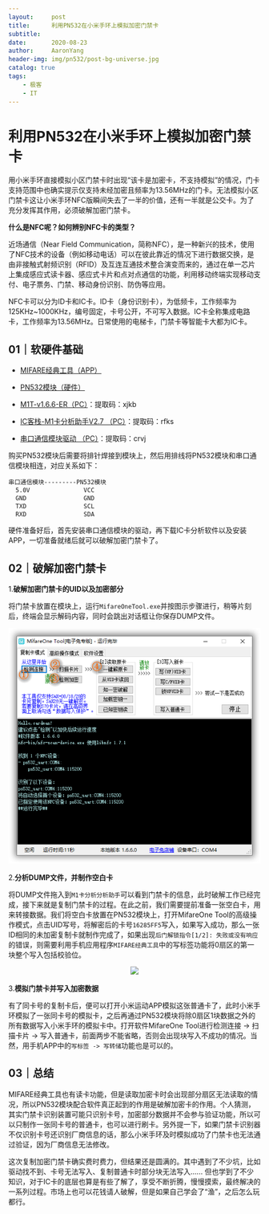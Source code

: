 ```yaml
---
layout:     post
title:      利用PN532在小米手环上模拟加密门禁卡
subtitle:   
date:       2020-08-23
author:     AaronYang
header-img: img/pn532/post-bg-universe.jpg
catalog: true
tags:
    - 极客
    - IT
---
```


# 利用PN532在小米手环上模拟加密门禁卡

用小米手环直接模拟小区门禁卡时出现“该卡是加密卡，不支持模拟”的情况，门卡支持范围中也确实提示仅支持未经加密且频率为13.56MHz的门卡。无法模拟小区门禁卡这让小米手环NFC版瞬间失去了一半的价值，还有一半就是公交卡。为了充分发挥其作用，必须破解加密门禁卡。

**什么是NFC呢？如何辨别NFC卡的类型？**

 近场通信（Near Field Communication，简称NFC），是一种新兴的技术，使用了NFC技术的设备（例如移动电话）可以在彼此靠近的情况下进行数据交换，是由非接触式射频识别（RFID）及互连互通技术整合演变而来的，通过在单一芯片上集成感应式读卡器、感应式卡片和点对点通信的功能，利用移动终端实现移动支付、电子票务、门禁、移动身份识别、防伪等应用。 

NFC卡可以分为ID卡和IC卡。ID卡（身份识别卡），为低频卡，工作频率为125KHz~1000KHz，编号固定，卡号公开，不可写入数据。IC卡全称集成电路卡，工作频率为13.56MHz。日常使用的电梯卡，门禁卡等智能卡大都为IC卡。

## 01｜软硬件基础

- [MIFARE经典工具（APP）]( https://www.cr173.com/soft/1207421.html )
- [PN532模块（硬件）](https://detail.tmall.com/item.htm?id=599629423424&spm=a1z09.2.0.0.598f2e8diZoXhe&_u=nrm2kqrb737 )
- [M1T-v1.6.6-ER（PC）](https://pan.baidu.com/s/1z73zHVLwmbbLD3qWS3Bi5w)：提取码：xjkb

- [IC客栈-M1卡分析助手V2.7 （PC）](https://pan.baidu.com/s/1SNr4G-r97aHdKAK7-Rhhmw)：提取码：rfks
- [串口通信模块驱动 （PC）](https://pan.baidu.com/s/1D-E9Xd4qz05TFGotB502LQ)：提取码：crvj

购买PN532模块后需要将排针焊接到模块上，然后用排线将PN532模块和串口通信模块相连，对应关系如下：

```properties
串口通信模块---------PN532模块
  5.0V               VCC
  GND                GND
  TXD                SCL
  RXD                SDA
```

硬件准备好后，首先安装串口通信模块的驱动，再下载IC卡分析软件以及安装APP，一切准备就绪后就可以破解加密门禁卡了。

## 02｜破解加密门禁卡

1.**破解加密门禁卡的UID以及加密部分**

将门禁卡放置在模块上，运行`MifareOneTool.exe`并按图示步骤进行，稍等片刻后，终端会显示解码内容，同时会跳出对话框让你保存DUMP文件。

<div align="center"><img src="https://raw.githubusercontent.com/LyricYang/LyricYang.github.io/master/img/pn532/image-20200823212631655.png"/></div>

2.**分析DUMP文件，并制作空白卡**

将DUMP文件拖入到`M1卡分析分析助手`可以看到门禁卡的信息，此时破解工作已经完成，接下来就是复制门禁卡的过程。在此之前，我们需要提前准备一张空白卡，用来转接数据。我们将空白卡放置在PN532模块上，打开MifareOne Tool的高级操作模式，点击UID写号，将解密后的卡号`16285FF5`写入，如果写入成功，那么一张ID相同的未加密复制卡就制作完成了，如果出现`后门解锁指令[1/2]: 失败或没有响应`的错误，则需要利用手机应用程序`MIFARE经典工具`中的写标签功能将0扇区的第一块整个写入包括校验位。

<div align="center"><img src="https://raw.githubusercontent.com/LyricYang/LyricYang.github.io/master/img/pn532\image-20200823214307948.png"/></div>

3.**模拟门禁卡并写入加密数据**

有了同卡号的复制卡后，便可以打开小米运动APP模拟这张普通卡了，此时小米手环模拟了一张同卡号的模拟卡，之后再通过PN532模块将除0扇区1块数据之外的所有数据写入小米手环的模拟卡中。打开软件MifareOne Tool进行检测连接 -> 扫描卡片 -> 写入普通卡，前面两步不能省略，否则会出现块写入不成功的情况。当然，用手机APP中的`写标签 -> 写转储`功能也是可以的。

## 03｜总结

MIFARE经典工具也有读卡功能，但是读取加密卡时会出现部分扇区无法读取的情况，所以PN532模块配合软件真正起到的作用是破解加密卡的作用。个人猜测，其实门禁卡识别装置可能只识别卡号，加密部分数据并不会参与验证功能，所以可以只制作一张同卡号的普通卡，也可以进行刷卡。另外提一下，如果门禁卡识别器不仅识别卡号还识别厂商信息的话，那么小米手环及时模拟成功了门禁卡也无法通过验证，因为厂商信息无法修改。

这次复制加密门禁卡确实费时费力，但结果还是圆满的。其中遇到了不少坑，比如驱动找不到、卡号无法写入、复制普通卡时部分块无法写入...... 但也学到了不少知识，对于IC卡的底层也算是有些了解了，享受不断折腾，慢慢摸索，最终解决的一系列过程。市场上也可以花钱请人破解，但是如果自己学会了“渔”，之后怎么玩都行。